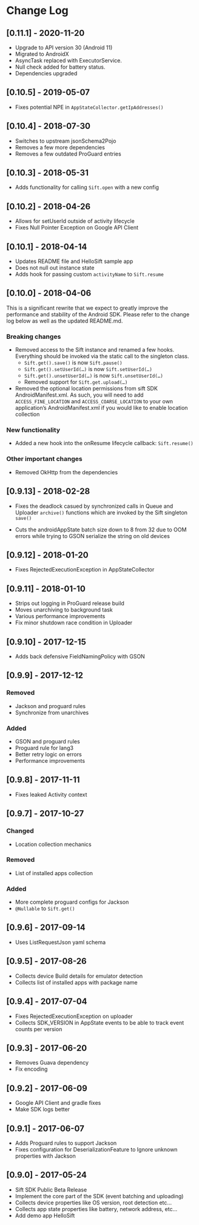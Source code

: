 ﻿# Change Log

## [0.11.1] - 2020-11-20

- Upgrade to API version 30 (Android 11)
- Migrated to AndroidX
- AsyncTask replaced with ExecutorService.
- Null check added for battery status.
- Dependencies upgraded

## [0.10.5] - 2019-05-07

- Fixes potential NPE in `AppStateCollector.getIpAddresses()`

## [0.10.4] - 2018-07-30

- Switches to upstream jsonSchema2Pojo 
- Removes a few more dependencies  
- Removes a few outdated ProGuard entries

## [0.10.3] - 2018-05-31

- Adds functionality for calling `Sift.open` with a new config

## [0.10.2] - 2018-04-26

- Allows for setUserId outside of activity lifecycle  
- Fixes Null Pointer Exception on Google API Client

## [0.10.1] - 2018-04-14

- Updates README file and HelloSift sample app
- Does not null out instance state  
- Adds hook for passing custom `activityName` to `Sift.resume`

## [0.10.0] - 2018-04-06

This is a significant rewrite that we expect to greatly improve the performance and stability of the Android SDK. Please refer to the change log below as well as the updated README.md.

### Breaking changes

- Removed access to the Sift instance and renamed a few hooks. Everything should be invoked via the static call to the singleton class.
    - `Sift.get().save()`  is now  `Sift.pause()`
    - `Sift.get().setUserId(…)`  is now  `Sift.setUserId(…)`
    - `Sift.get().unsetUserId(…)`  is now  `Sift.unsetUserId(…)`
    - Removed support for  `Sift.get.upload(…)`
- Removed the optional location permissions from sift SDK AndroidManifest.xml. As such, you will need to add  `ACCESS_FINE_LOCATION`  and  `ACCESS_COARSE_LOCATION`  to your own application’s AndroidManifest.xml if you would like to enable location collection

### New functionality

- Added a new hook into the onResume lifecycle callback:  `Sift.resume()`

### Other important changes

- Removed OkHttp from the dependencies

## [0.9.13] - 2018-02-28

- Fixes the deadlock casued by synchronized calls in Queue and Uploader  `archive()`  functions which are invoked by the Sift singleton  `save()`

- Cuts the androidAppState batch size down to 8 from 32 due to OOM errors while trying to GSON serialize the string on old devices

## [0.9.12] - 2018-01-20

- Fixes RejectedExecutionException in AppStateCollector

## [0.9.11] - 2018-01-10

- Strips out logging in ProGuard release build  
- Moves unarchiving to background task  
- Various performance improvements
- Fix minor shutdown race condition in Uploader

## [0.9.10] - 2017-12-15

- Adds back defensive FieldNamingPolicy with GSON

## [0.9.9] - 2017-12-12

### Removed
- Jackson and proguard rules
- Synchronize from unarchives

### Added
- GSON and proguard rules
- Proguard rule for lang3
- Better retry logic on errors
- Performance improvements  

## [0.9.8] - 2017-11-11

- Fixes leaked Activity context

## [0.9.7] - 2017-10-27

### Changed
- Location collection mechanics  

### Removed
- List of installed apps collection

### Added
- More complete proguard configs for Jackson  
- `@Nullable` to `Sift.get()`

## [0.9.6] - 2017-09-14

- Uses ListRequestJson yaml schema

## [0.9.5] - 2017-08-26

- Collects device Build details for emulator detection
- Collects list of installed apps with package name 

## [0.9.4] - 2017-07-04

- Fixes RejectedExecutionException on uploader
- Collects SDK_VERSION in AppState events to be able to track event counts per version

## [0.9.3] - 2017-06-20

- Removes Guava dependency
- Fix encoding

## [0.9.2] - 2017-06-09

- Google API Client and gradle fixes
- Make SDK logs better

## [0.9.1] - 2017-06-07

- Adds Proguard rules to support Jackson 
- Fixes configuration for DeserializationFeature to Ignore unknown properties with Jackson

## [0.9.0] - 2017-05-24

- Sift SDK Public Beta Release
- Implement the core part of the SDK (event batching and uploading)
- Collects device properties like OS version, root detection etc... 
- Collects app state properties like battery, network address, etc...
- Add demo app HelloSift

